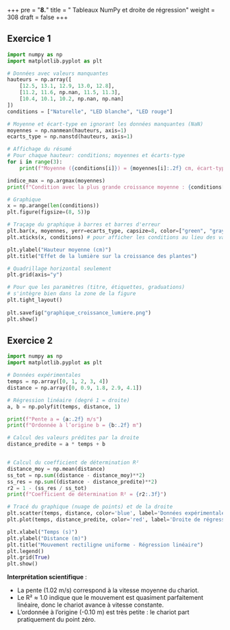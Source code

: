 +++
pre = "<b>8.</b>"
title = " Tableaux NumPy et droite de régression"
weight = 308
draft = false
+++


## Exercice 1

```python
import numpy as np
import matplotlib.pyplot as plt

# Données avec valeurs manquantes
hauteurs = np.array([
    [12.5, 13.1, 12.9, 13.0, 12.8],
    [11.2, 11.6, np.nan, 11.5, 11.3],
    [10.4, 10.1, 10.2, np.nan, np.nan]
])
conditions = ["Naturelle", "LED blanche", "LED rouge"]

# Moyenne et écart-type en ignorant les données manquantes (NaN)
moyennes = np.nanmean(hauteurs, axis=1)
ecarts_type = np.nanstd(hauteurs, axis=1)

# Affichage du résumé
# Pour chaque hauteur: conditions; moyennes et écarts-type
for i in range(3):
    print(f"Moyenne ({conditions[i]}) = {moyennes[i]:.2f} cm, écart-type = {ecarts_type[i]:.2f} cm")

indice_max = np.argmax(moyennes)
print(f"Condition avec la plus grande croissance moyenne : {conditions[indice_max]}")

# Graphique
x = np.arange(len(conditions)) 
plt.figure(figsize=(8, 5))p

# Traçage du graphique à barres et barres d'erreur
plt.bar(x, moyennes, yerr=ecarts_type, capsize=8, color=["green", "gray", "red"])
plt.xticks(x, conditions) # pour afficher les conditions au lieu des valeurs, sur l'axe x

plt.ylabel("Hauteur moyenne (cm)")
plt.title("Effet de la lumière sur la croissance des plantes")

# Quadrillage horizontal seulement
plt.grid(axis="y") 

# Pour que les paramètres (titre, étiquettes, graduations) 
# s'intègre bien dans la zone de la figure
plt.tight_layout()
	
plt.savefig("graphique_croissance_lumiere.png")
plt.show()
```


## Exercice 2

```python
import numpy as np
import matplotlib.pyplot as plt

# Données expérimentales
temps = np.array([0, 1, 2, 3, 4])
distance = np.array([0, 0.9, 1.8, 2.9, 4.1])

# Régression linéaire (degré 1 = droite)
a, b = np.polyfit(temps, distance, 1)

print(f"Pente a = {a:.2f} m/s")
print(f"Ordonnée à l’origine b = {b:.2f} m")

# Calcul des valeurs prédites par la droite
distance_predite = a * temps + b


# Calcul du coefficient de détermination R²
distance_moy = np.mean(distance)
ss_tot = np.sum((distance - distance_moy)**2)
ss_res = np.sum((distance - distance_predite)**2)
r2 = 1 - (ss_res / ss_tot)
print(f"Coefficient de détermination R² = {r2:.3f}")

# Tracé du graphique (nuage de points) et de la droite
plt.scatter(temps, distance, color='blue', label='Données expérimentales')
plt.plot(temps, distance_predite, color='red', label='Droite de régression')

plt.xlabel("Temps (s)")
plt.ylabel("Distance (m)")
plt.title("Mouvement rectiligne uniforme - Régression linéaire")
plt.legend()
plt.grid(True)
plt.show()
```

**Interprétation scientifique** :

* La pente (1.02 m/s) correspond à la vitesse moyenne du chariot.
* Le R² ≈ 1.0 indique que le mouvement est quasiment parfaitement linéaire, donc le chariot avance à vitesse constante.
* L’ordonnée à l’origine (-0.10 m) est très petite : le chariot part pratiquement du point zéro.